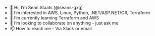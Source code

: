- 👋 Hi, I’m Sean Staats (@seans-gxg)
- 👀 I’m interested in AWS, Linux, Python, .NET/ASP.NET/C#, Terraform
- 🌱 I’m currently learning Terraform and AWS
- 💞️ I’m looking to collaborate on anything - just ask me
- 📫 How to reach me - Via Slack or email

<!---
seans-gxg/seans-gxg is a ✨ special ✨ repository because its `README.md` (this file) appears on your GitHub profile.
You can click the Preview link to take a look at your changes.
--->
